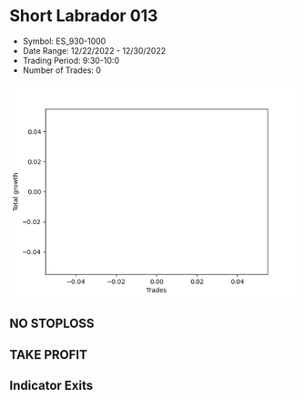 # Short Labrador 013 
- Symbol: ES_930-1000
- Date Range: 12/22/2022 - 12/30/2022
- Trading Period: 9:30-10:0
- Number of Trades: 0

![Plot](ShortLabrador013ES_930-1000.png)
## NO STOPLOSS














## TAKE PROFIT











## Indicator Exits

